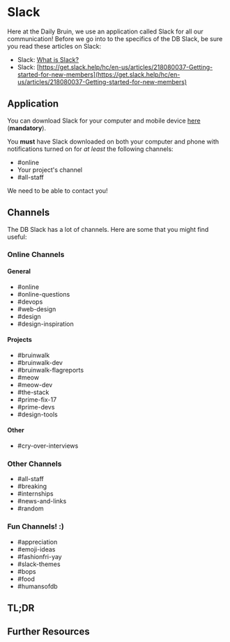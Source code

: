 # Slack
Here at the Daily Bruin, we use an application called Slack for all our communication! Before we go into to the specifics of the DB Slack, be sure you read these articles on Slack:
- Slack: [What is Slack?](https://get.slack.help/hc/en-us/articles/115004071768-What-is-Slack-)
- Slack: [https://get.slack.help/hc/en-us/articles/218080037-Getting-started-for-new-members](https://get.slack.help/hc/en-us/articles/218080037-Getting-started-for-new-members)

## Application
You can download Slack for your computer and mobile device [here](https://slack.com/downloads) (**mandatory**).

You **must** have Slack downloaded on both your computer and phone with notifications turned on for _at least_ the following channels:

- #online
- Your project's channel
- #all-staff

We need to be able to contact you!

## Channels
The DB Slack has a lot of channels. Here are some that you might find useful:

### Online Channels
#### General
- #online
- #online-questions
- #devops
- #web-design
- #design
- #design-inspiration

#### Projects
- #bruinwalk
- #bruinwalk-dev
- #bruinwalk-flagreports
- #meow
- #meow-dev
- #the-stack
- #prime-fix-17
- #prime-devs
- #design-tools

#### Other
- #cry-over-interviews

### Other Channels
- #all-staff
- #breaking
- #internships
- #news-and-links
- #random

### Fun Channels! :)
- #appreciation
- #emoji-ideas
- #fashionfri-yay
- #slack-themes
- #bops
- #food
- #humansofdb

## TL;DR
## Further Resources